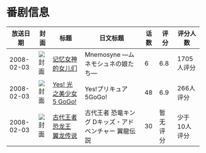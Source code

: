 # 番剧信息

|放送日期|封面|标题|日文标题|话数|评分|评分人数|
|---|---|---|---|---|---|---|
|2008-02-03|![封面](https://lain.bgm.tv/pic/cover/c/cd/75/1257_VHRVH.jpg)|[记忆女神的女儿们](https://bangumi.tv/subject/1257)|Mnemosyne —ムネモシュネの娘たち—|6|6.8|1705人评分|
|2008-02-03|![封面](https://lain.bgm.tv/pic/cover/c/31/24/15958_5fzWz.jpg)|[Yes! 光之美少女5 GoGo!](https://bangumi.tv/subject/15958)|Yes!プリキュア5GoGo!|48|6.9|266人评分|
|2008-02-03|![封面](https://lain.bgm.tv/pic/cover/c/c8/9e/211559_KqLhN.jpg)|[古代王者 恐龙王 翼龙传说](https://bangumi.tv/subject/211559)|古代王者 恐竜キング Dキッズ・アドベンチャー 翼龍伝説|30|暂无评分|少于10人评分|
